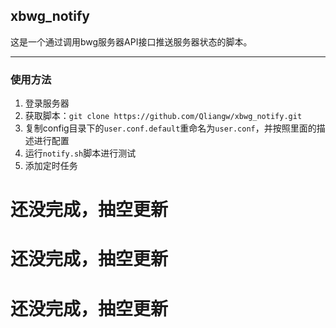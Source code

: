 ## xbwg_notify

这是一个通过调用bwg服务器API接口推送服务器状态的脚本。

------

### 使用方法

1. 登录服务器
2. 获取脚本：`git clone https://github.com/Qliangw/xbwg_notify.git`
3. 复制config目录下的`user.conf.default`重命名为`user.conf`，并按照里面的描述进行配置
4. 运行`notify.sh`脚本进行测试
5. 添加定时任务

# 还没完成，抽空更新
# 还没完成，抽空更新
# 还没完成，抽空更新